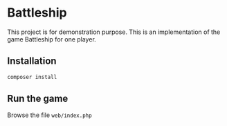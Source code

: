 Battleship
==========

This project is for demonstration purpose.
This is an implementation of the game Battleship for one player.

Installation
------------

```bash
composer install
```

Run the game
------------

Browse the file `web/index.php`